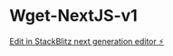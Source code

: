 # Wget-NextJS-v1

[Edit in StackBlitz next generation editor ⚡️](https://stackblitz.com/~/github.com/SecteurA/Wget-NextJS-v1)